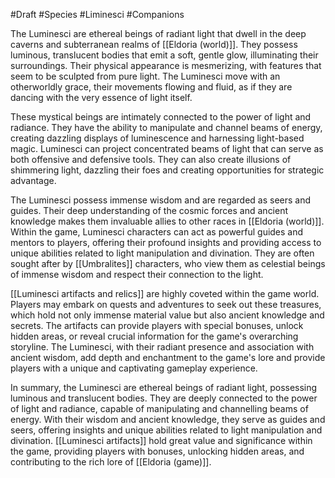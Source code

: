 #Draft #Species #Liminesci #Companions

The Luminesci are ethereal beings of radiant light that dwell in the deep caverns and subterranean realms of [[Eldoria (world)]]. They possess luminous, translucent bodies that emit a soft, gentle glow, illuminating their surroundings. Their physical appearance is mesmerizing, with features that seem to be sculpted from pure light. The Luminesci move with an otherworldly grace, their movements flowing and fluid, as if they are dancing with the very essence of light itself.

These mystical beings are intimately connected to the power of light and radiance. They have the ability to manipulate and channel beams of energy, creating dazzling displays of luminescence and harnessing light-based magic. Luminesci can project concentrated beams of light that can serve as both offensive and defensive tools. They can also create illusions of shimmering light, dazzling their foes and creating opportunities for strategic advantage.

The Luminesci possess immense wisdom and are regarded as seers and guides. Their deep understanding of the cosmic forces and ancient knowledge makes them invaluable allies to other races in [[Eldoria (world)]]. Within the game, Luminesci characters can act as powerful guides and mentors to players, offering their profound insights and providing access to unique abilities related to light manipulation and divination. They are often sought after by [[Umbralites]] characters, who view them as celestial beings of immense wisdom and respect their connection to the light.

[[Luminesci artifacts and relics]] are highly coveted within the game world. Players may embark on quests and adventures to seek out these treasures, which hold not only immense material value but also ancient knowledge and secrets. The artifacts can provide players with special bonuses, unlock hidden areas, or reveal crucial information for the game's overarching storyline. The Luminesci, with their radiant presence and association with ancient wisdom, add depth and enchantment to the game's lore and provide players with a unique and captivating gameplay experience.

In summary, the Luminesci are ethereal beings of radiant light, possessing luminous and translucent bodies. They are deeply connected to the power of light and radiance, capable of manipulating and channelling beams of energy. With their wisdom and ancient knowledge, they serve as guides and seers, offering insights and unique abilities related to light manipulation and divination. [[Luminesci artifacts]] hold great value and significance within the game, providing players with bonuses, unlocking hidden areas, and contributing to the rich lore of [[Eldoria (game)]].